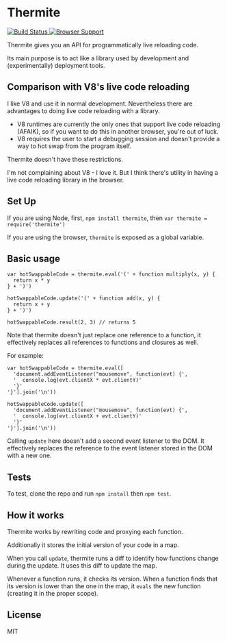 Thermite
========

[![Build Status](https://secure.travis-ci.org/omphalos/thermite.png)
](http://travis-ci.org/omphalos/thermite)
[![Browser Support](https://saucelabs.com/buildstatus/omphalos_thermite)
](https://saucelabs.com/u/omphalos_thermite)

Thermite gives you an API for programmatically live reloading code.

Its main purpose is to act like a library used by
development and (experimentally) deployment tools.

Comparison with V8's live code reloading
----------------------------------------

I like V8 and use it in normal development.
Nevertheless there are advantages to doing live code reloading with a library.

* V8 runtimes are currently the only ones that support live code reloading
(AFAIK),
so if you want to do this in another browser,
you're out of luck.
* V8 requires the user to start a debugging session
and doesn't provide a way to hot swap from the program itself.

Thermite doesn't have these restrictions.

I'm not complaining about V8 - I love it.
But I think there's utility
in having a live code reloading library in the browser.

Set Up
------

If you are using Node, first, `npm install thermite`,
then `var thermite = require('thermite')`

If you are using the browser, `thermite` is exposed as a global variable.

Basic usage
-----------

    var hotSwappableCode = thermite.eval('(' + function multiply(x, y) {
      return x * y
    } + ')')

    hotSwappableCode.update('(' + function add(x, y) {
      return x + y
    } + ')')

    hotSwappableCode.result(2, 3) // returns 5

Note that thermite doesn't just replace one reference to a function,
it effectively replaces all references to functions and closures as well.

For example:

    var hotSwappableCode = thermite.eval([
      'document.addEventListener("mousemove", function(evt) {',
      '  console.log(evt.clientX * evt.clientY)'
      '}'
    '}'].join('\n'))

    hotSwappableCode.update([
      'document.addEventListener("mousemove", function(evt) {',
      '  console.log(evt.clientX + evt.clientY)'
      '}'
    '}'].join('\n'))

Calling `update` here doesn't add a second event listener to the DOM.
It effectively replaces the reference to the event listener stored in the DOM
with a new one.

Tests
-----

To test, clone the repo and run `npm install` then `npm test`.

How it works
------------

Thermite works by rewriting code
and proxying each function.

Additionally it stores the initial version of your code in a map.

When you call `update`,
thermite runs a diff to identify how functions change during the update.
It uses this diff to update the map.

Whenever a function runs, it checks its version.
When a function finds that its version is lower than the one in the map,
it `evals` the new function (creating it in the proper scope).

License
-------

MIT
